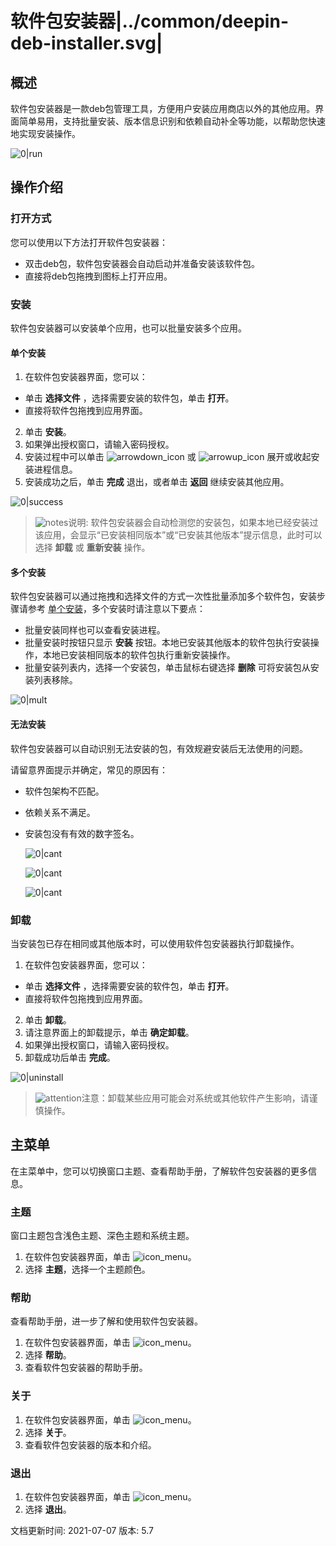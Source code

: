 # 软件包安装器|../common/deepin-deb-installer.svg|

## 概述

软件包安装器是一款deb包管理工具，方便用户安装应用商店以外的其他应用。界面简单易用，支持批量安装、版本信息识别和依赖自动补全等功能，以帮助您快速地实现安装操作。

![0|run](jpg/run.png)


## 操作介绍


### 打开方式

您可以使用以下方法打开软件包安装器：

- 双击deb包，软件包安装器会自动启动并准备安装该软件包。
- 直接将deb包拖拽到图标上打开应用。

### 安装

软件包安装器可以安装单个应用，也可以批量安装多个应用。

#### 单个安装

1.  在软件包安装器界面，您可以：
   - 单击 **选择文件** ，选择需要安装的软件包，单击 **打开**。
   - 直接将软件包拖拽到应用界面。
2.  单击 **安装**。
3.  如果弹出授权窗口，请输入密码授权。
4.  安装过程中可以单击 ![arrowdown_icon](icon/down.svg) 或 ![arrowup_icon](icon/up.svg) 展开或收起安装进程信息。
5.  安装成功之后，单击 **完成** 退出，或者单击 **返回** 继续安装其他应用。

![0|success](jpg/success.png)
&nbsp;&nbsp;&nbsp;&nbsp;&nbsp;&nbsp;&nbsp;&nbsp;&nbsp;&nbsp;&nbsp;&nbsp;&nbsp;

>![notes](icon/notes.svg)说明: 软件包安装器会自动检测您的安装包，如果本地已经安装过该应用，会显示“已安装相同版本”或“已安装其他版本”提示信息，此时可以选择 **卸载** 或 **重新安装** 操作。




#### 多个安装

软件包安装器可以通过拖拽和选择文件的方式一次性批量添加多个软件包，安装步骤请参考 [单个安装](单个安装)，多个安装时请注意以下要点：

- 批量安装同样也可以查看安装进程。
- 批量安装时按钮只显示 **安装** 按钮。本地已安装其他版本的软件包执行安装操作，本地已安装相同版本的软件包执行重新安装操作。
- 批量安装列表内，选择一个安装包，单击鼠标右键选择 **删除** 可将安装包从安装列表移除。


![0|mult](jpg/multi.png)


#### 无法安装

软件包安装器可以自动识别无法安装的包，有效规避安装后无法使用的问题。

请留意界面提示并确定，常见的原因有：

- 软件包架构不匹配。
- 依赖关系不满足。
- 安装包没有有效的数字签名。
  
   ![0|cant](jpg/cant1.png)

   ![0|cant](jpg/cant2.png)

   ![0|cant](jpg/cant4.png)

### 卸载

当安装包已存在相同或其他版本时，可以使用软件包安装器执行卸载操作。

1.  在软件包安装器界面，您可以：
   - 单击 **选择文件** ，选择需要安装的软件包，单击 **打开**。
   - 直接将软件包拖拽到应用界面。
2. 单击 **卸载**。
3. 请注意界面上的卸载提示，单击 **确定卸载**。
4.  如果弹出授权窗口，请输入密码授权。
5.  卸载成功后单击 **完成**。

![0|uninstall](jpg/uninstall.png)
&nbsp;&nbsp;&nbsp;&nbsp;&nbsp;&nbsp;&nbsp;&nbsp;&nbsp;&nbsp;&nbsp;&nbsp;&nbsp;

> ![attention](icon/attention.svg)注意：卸载某些应用可能会对系统或其他软件产生影响，请谨慎操作。



## 主菜单

在主菜单中，您可以切换窗口主题、查看帮助手册，了解软件包安装器的更多信息。

### 主题

窗口主题包含浅色主题、深色主题和系统主题。

1. 在软件包安装器界面，单击 ![icon_menu](icon/icon_menu.svg)。
2. 选择 **主题**，选择一个主题颜色。

### 帮助

查看帮助手册，进一步了解和使用软件包安装器。

1. 在软件包安装器界面，单击 ![icon_menu](icon/icon_menu.svg)。
2. 选择 **帮助**。
3. 查看软件包安装器的帮助手册。


### 关于

1. 在软件包安装器界面，单击 ![icon_menu](icon/icon_menu.svg)。
2. 选择 **关于**。
3. 查看软件包安装器的版本和介绍。


### 退出

1. 在软件包安装器界面，单击 ![icon_menu](icon/icon_menu.svg)。
2. 选择 **退出**。


<div class="version-info"><span>文档更新时间: 2021-07-07</span><span> 版本: 5.7</span></div>